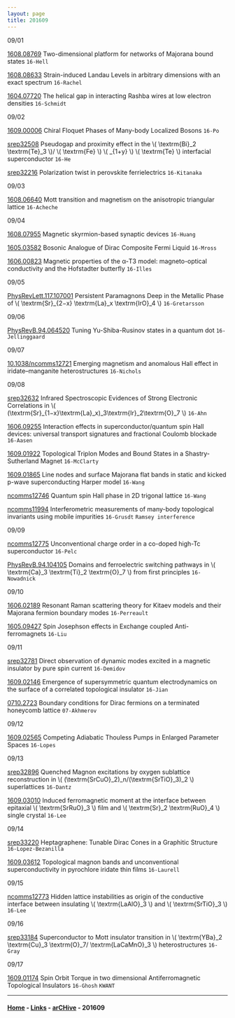 ```yaml
---
layout: page
title: 201609
---
```



09/01

[1608.08769](http://arxiv.org/abs/1608.08769) Two-dimensional platform for networks of Majorana bound states `16-Hell`

[1608.08633](http://arxiv.org/abs/1608.08633) Strain-induced Landau Levels in arbitrary dimensions with an exact spectrum `16-Rachel`

[1604.07720](https://arxiv.org/abs/1604.07720) The helical gap in interacting Rashba wires at low electron densities `16-Schmidt`

09/02

[1609.00006](http://arxiv.org/abs/1609.00006) Chiral Floquet Phases of Many-body Localized Bosons `16-Po`

[srep32508](http://www.nature.com/articles/srep32508) Pseudogap and proximity effect in the \\( \textrm{Bi}_2 \textrm{Te}_3 \\)/ \\( \textrm{Fe} \\) \\( _{1+y} \\) \\( \textrm{Te} \\) interfacial superconductor `16-He`


[srep32216](http://www.nature.com/articles/srep32216) Polarization twist in perovskite ferrielectrics `16-Kitanaka`


09/03

[1608.06640](http://arxiv.org/abs/1608.06640) Mott transition and magnetism on the anisotropic triangular lattice `16-Acheche` 


09/04

[1608.07955](http://arxiv.org/abs/1608.07955) Magnetic skyrmion-based synaptic devices `16-Huang` 

[1605.03582](https://arxiv.org/abs/1605.03582) Bosonic Analogue of Dirac Composite Fermi Liquid `16-Mross`

[1606.00823](https://arxiv.org/abs/1606.00823) Magnetic properties of the α-T3 model: magneto-optical conductivity and the Hofstadter butterfly `16-Illes`

09/05

[PhysRevLett.117.107001](http://journals.aps.org/prl/abstract/10.1103/PhysRevLett.117.107001) Persistent Paramagnons Deep in the Metallic Phase of \\( \textrm{Sr}_{2−x} \textrm{La}_x \textrm{IrO}_4 \\) `16-Gretarsson`

09/06

[PhysRevB.94.064520](http://journals.aps.org/prb/abstract/10.1103/PhysRevB.94.064520) Tuning Yu-Shiba-Rusinov states in a quantum dot `16-Jellinggaard`


09/07

[10.1038/ncomms12721](http://www.nature.com/ncomms/2016/160906/ncomms12721/full/ncomms12721.html) Emerging magnetism and anomalous Hall effect in iridate–manganite heterostructures `16-Nichols`

09/08

[srep32632](http://www.nature.com/articles/srep32632) Infrared Spectroscopic Evidences of Strong Electronic Correlations in \\( (\textrm{Sr}_{1−x}\textrm{La}_x)_3\textrm{Ir}_2\textrm{O}_7 \\) `16-Ahn`

[1606.09255](https://arxiv.org/abs/1606.09255) Interaction effects in superconductor/quantum spin Hall devices: universal transport signatures and fractional Coulomb blockade `16-Aasen`


[1609.01922](http://arxiv.org/abs/1609.01922) Topological Triplon Modes and Bound States in a Shastry-Sutherland Magnet `16-McClarty`


[1609.01865](http://arxiv.org/abs/1609.01865) Line nodes and surface Majorana flat bands in static and kicked p-wave superconducting Harper model `16-Wang`

[ncomms12746](http://www.nature.com/articles/ncomms12746)  Quantum spin Hall phase in 2D trigonal lattice `16-Wang`



[ncomms11994](http://www.nature.com/articles/ncomms11994) Interferometric measurements of many-body topological invariants using mobile impurities `16-Grusdt` `Ramsey interference`


09/09

[ncomms12775](http://www.nature.com/ncomms/2016/160908/ncomms12775/full/ncomms12775.html) Unconventional charge order in a co-doped high-Tc superconductor `16-Pelc`

[PhysRevB.94.104105](http://journals.aps.org/prb/abstract/10.1103/PhysRevB.94.104105) Domains and ferroelectric switching pathways in \\( \textrm{Ca}_3 \textrm{Ti}_2 \textrm{O}_7 \\) from first principles `16-Nowadnick`


09/10

[1606.02189](https://arxiv.org/abs/1606.02189) Resonant Raman scattering theory for Kitaev models and their Majorana fermion boundary modes `16-Perreault`


[1605.09427](https://arxiv.org/abs/1605.09427) Spin Josephson effects in Exchange coupled Anti-ferromagnets `16-Liu`

09/11

[srep32781](http://www.nature.com/articles/srep32781) Direct observation of dynamic modes excited in a magnetic insulator by pure spin current `16-Demidov`

[1609.02146](http://arxiv.org/abs/1609.02146) Emergence of supersymmetric quantum electrodynamics on the surface of a correlated topological insulator `16-Jian`

[0710.2723](http://arxiv.org/abs/0710.2723v3) Boundary conditions for Dirac fermions on a terminated honeycomb lattice `07-Akhmerov`


09/12

[1609.02565](http://arxiv.org/abs/1609.02565) Competing Adiabatic Thouless Pumps in Enlarged Parameter Spaces `16-Lopes`

09/13

[srep32896](http://www.nature.com/articles/srep32896) Quenched Magnon excitations by oxygen sublattice reconstruction in \\( (\textrm{SrCuO}_2)_n/(\textrm{SrTiO}_3)_2 \\) superlattices `16-Dantz`

[1609.03010](http://arxiv.org/abs/1609.03010) Induced ferromagnetic moment at the interface between epitaxial \\( \textrm{SrRuO}_3 \\) film and \\( \textrm{Sr}_2 \textrm{RuO}_4 \\) single crystal `16-Lee`

09/14

[srep33220](http://www.nature.com/articles/srep33220) Heptagraphene: Tunable Dirac Cones in a Graphitic Structure `16-Lopez-Bezanilla`

[1609.03612](http://arxiv.org/abs/1609.03612) Topological magnon bands and unconventional superconductivity in pyrochlore iridate thin films `16-Laurell`

09/15

[ncomms12773](http://www.nature.com/articles/ncomms12773) Hidden lattice instabilities as origin of the conductive interface between insulating \\( \textrm{LaAlO}_3 \\) and \\( \textrm{SrTiO}_3 \\) `16-Lee`

09/16

[srep33184](http://www.nature.com/articles/srep33184) Superconductor to Mott insulator transition in \\( \textrm{YBa}_2 \textrm{Cu}_3 \textrm{O}_7/ \textrm{LaCaMnO}_3 \\) heterostructures `16-Gray`

09/17

[1609.01174](http://arxiv.org/abs/1609.01174) Spin Orbit Torque in two dimensional Antiferromagnetic Topological Insulators `16-Ghosh` `KWANT`

---


#### [Home](/blog) - [Links](/blog/Links.html) - [arCHive](/blog/arCHive.html) - 201609